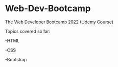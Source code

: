 # Web-Dev-Bootcamp
The Web Developer Bootcamp 2022 (Udemy Course)

Topics covered so far:

-HTML

-CSS

-Bootstrap
